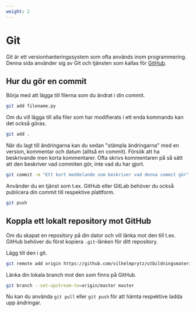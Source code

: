 ```yaml
---
weight: 2
---
```


# Git

Git är ett versionhanteringssystem som ofta används inom programmering. Denna sida använder sig av Git och tjänsten som kallas för [GitHub](https://github.com).

## Hur du gör en commit

Börja med att lägga till filerna som du ändrat i din commit.

```bash
git add filename.py
```

Om du vill lägga till alla filer som har modifierats i ett enda kommando kan det också göras.

```bash
git add .
```

När du lagt till ändringarna kan du sedan "stämpla ändringarna" med en version, kommentar och datum (alltså en commit). Försök att ha beskrivande men korta kommentarer. Ofta skrivs kommentaren på så sätt att den beskriver vad commiten gör, inte vad du har gjort.

```bash
git commit -m "Ett kort meddelande som beskriver vad denna commit gör"
```

Använder du en tjänst som t.ex. GitHub eller GitLab behöver du också publicera din commit till respektive plattform.

```bash
git push
```

## Koppla ett lokalt repository mot GitHub

Om du skapat en repository på din dator och vill länka mot den till t.ex. GitHub behöver du först kopiera `.git`-länken för ditt repository.

Lägg till den i git.

```bash
git remote add origin https://github.com/vilhelmprytz/utbildningsmaterial.git
```

Länka din lokala branch mot den som finns på GitHub.

```bash
git branch --set-upstream-to=origin/master master
```

Nu kan du använda `git pull` eller `git push` för att hämta respektive ladda upp ändringar.
